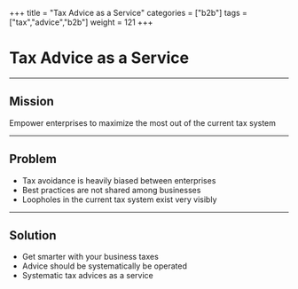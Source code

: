 +++
title = "Tax Advice as a Service"
categories = ["b2b"]
tags = ["tax","advice","b2b"]
weight = 121
+++

# Tax Advice as a Service

---

## Mission

Empower enterprises to maximize the most out of the current tax system

---

## Problem

- Tax avoidance is heavily biased between enterprises
- Best practices are not shared among businesses
- Loopholes in the current tax system exist very visibly

---

## Solution

- Get smarter with your business taxes
- Advice should be systematically be operated
- Systematic tax advices as a service
